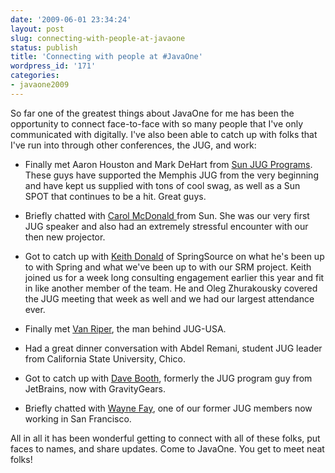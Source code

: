 ```yaml
---
date: '2009-06-01 23:34:24'
layout: post
slug: connecting-with-people-at-javaone
status: publish
title: 'Connecting with people at #JavaOne'
wordpress_id: '171'
categories:
- javaone2009
---
```


So far one of the greatest things about JavaOne for me has been the opportunity to connect face-to-face with so many people that I've only communicated with digitally. I've also been able to catch up with folks that I've run into through other conferences, the JUG, and work:




	
  * Finally met Aaron Houston and Mark DeHart from [Sun JUG Programs](http://java.sun.com/community/usergroups/index.jsp). These guys have supported the Memphis JUG from the very beginning and have kept us supplied with tons of cool swag, as well as a Sun SPOT that continues to be a hit. Great guys.

	
  * Briefly chatted with [Carol McDonald ](http://weblogs.java.net/blog/caroljmcdonald/)from Sun. She was our very first JUG speaker and also had an extremely stressful encounter with our then new projector.

	
  * Got to catch up with [Keith Donald](http://blog.springsource.com/author/keithd/) of SpringSource on what he's been up to with Spring and what we've been up to with our SRM project. Keith joined us for a week long consulting engagement earlier this year and fit in like another member of the team. He and Oleg Zhurakousky covered the JUG meeting that week as well and we had our largest attendance ever.

	
  * Finally met [Van Riper](http://weblogs.java.net/blog/van_riper/), the man behind JUG-USA.

	
  * Had a great dinner conversation with Abdel Remani, student JUG leader from California State University, Chico.

	
  * Got to catch up with [Dave Booth](http://www.linkedin.com/in/davidgbooth), formerly the JUG program guy from JetBrains, now with GravityGears.

	
  * Briefly chatted with [Wayne Fay](http://www.linkedin.com/pub/wayne-fay/4/326/193), one of our former JUG members now working in San Francisco.



All in all it has been wonderful getting to connect with all of these folks, put faces to names, and share updates. Come to JavaOne. You get to meet neat folks!
